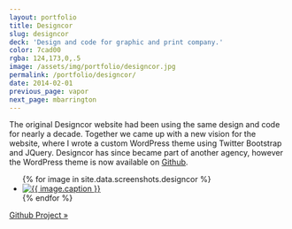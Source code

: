 ```yaml
---
layout: portfolio
title: Designcor
slug: designcor
deck: 'Design and code for graphic and print company.'
color: 7cad00
rgba: 124,173,0,.5
image: /assets/img/portfolio/designcor.jpg
permalink: /portfolio/designcor/
date: 2014-02-01
previous_page: vapor
next_page: mbarrington
---
```


The original Designcor website had been using the same design and code for nearly a decade. Together we came up with a new vision for the website, where I wrote a custom WordPress theme using Twitter Bootstrap and JQuery. Designcor has since became part of another agency, however the WordPress theme is now available on [Github](https://github.com/underlost/designcor).

<ul class="list-inline clearfix">
{% for image in site.data.screenshots.designcor %}
<li class="col-xs-2">
<a href="{{image.url}}" class="thumbnail lightbox">
  <img class="img-rounded" src="{{image.thumb}}" alt="{{ image.caption }}">
</a>
</li>
{% endfor %}
</ul>

[Github Project &raquo;](https://github.com/underlost/designcor)
